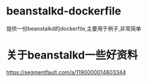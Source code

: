 # beanstalkd-dockerfile
提供一份beanstalkd的dockerfile,主要用于例子,非常简单


# 关于beanstalkd一些好资料
https://segmentfault.com/a/1190000014803344
